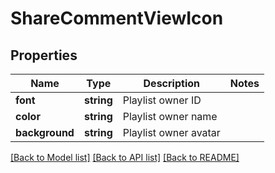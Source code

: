 # ShareCommentViewIcon

## Properties
Name | Type | Description | Notes
------------ | ------------- | ------------- | -------------
**font** | **string** | Playlist owner  ID | 
**color** | **string** | Playlist owner name | 
**background** | **string** | Playlist owner avatar | 

[[Back to Model list]](../README.md#documentation-for-models) [[Back to API list]](../README.md#documentation-for-api-endpoints) [[Back to README]](../README.md)


